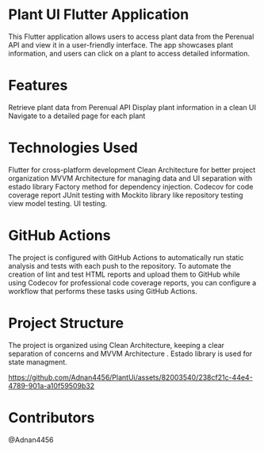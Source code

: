 # Plant UI Flutter Application
This Flutter application allows users to access plant data from the Perenual API and view it in a user-friendly interface. 
The app showcases plant information, and users can click on a plant to access detailed information.

# Features
Retrieve plant data from Perenual API
Display plant information in a clean UI
Navigate to a detailed page for each plant

# Technologies Used
Flutter for cross-platform development
Clean Architecture for better project organization
MVVM Architecture for managing data and UI separation with estado library
Factory method for dependency injection.
Codecov for code coverage report
JUnit testing with Mockito library like repository testing view model testing.
UI testing.
# GitHub Actions
The project is configured with GitHub Actions to automatically run static analysis and tests with each push to the repository.
To automate the creation of lint and test HTML reports and upload them to GitHub while using Codecov for professional code coverage reports, you can configure a workflow that performs these tasks using GitHub Actions. 

# Project Structure
The project is organized using Clean Architecture, keeping a clear separation of concerns and MVVM Architecture . 
Estado library is used for state managment.




https://github.com/Adnan4456/PlantUi/assets/82003540/238cf21c-44e4-4789-901a-a10f59509b32


# Contributors
@Adnan4456
